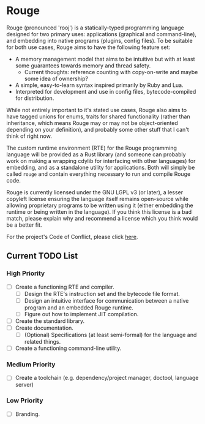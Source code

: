 # Rouge

Rouge (pronounced 'rooj') is a statically-typed programming language designed for two primary uses: applications (graphical and command-line), and embedding into native programs (plugins, config files). To be suitable for both use cases, Rouge aims to have the following feature set:

 - A memory management model that aims to be intuitive but with at least some guarantees towards memory and thread safety.
	- Current thoughts: reference counting with copy-on-write and maybe some idea of ownership?
 - A simple, easy-to-learn syntax inspired primarily by Ruby and Lua.
 - Interpreted for development and use in config files, bytecode-compiled for distribution.

While not entirely important to it's stated use cases, Rouge also aims to have tagged unions for enums, traits for shared functionality (rather than inheritance, which means Rouge may or may not be object-oriented depending on your definition), and probably some other stuff that I can't think of right now.

The custom runtime environment (RTE) for the Rouge programming language will be provided as a Rust library (and someone can probably work on making a wrapping cdylib for interfacing with other languages) for embedding, and as a standalone utility for applications. Both will simply be called `rouge` and contain everything necessary to run and compile Rouge code.

Rouge is currently licensed under the GNU LGPL v3 (or later), a lesser copyleft license ensuring the language itself remains open-source while allowing proprietary programs to be written using it (either embedding the runtime or being written in the language). If you think this license is a bad match, please explain why and recommend a license which you think would be a better fit.

For the project's Code of Conflict, please click [here](./CONFLICT.md).

## Current TODO List

### High Priority

 - [ ] Create a functioning RTE and compiler.
	- [ ] Design the RTE's instruction set and the bytecode file format.
	- [ ] Design an intuitive interface for communication between a native program and an embedded Rouge runtime.
	- [ ] Figure out how to implement JIT compilation.
 - [ ] Create the standard library.
 - [ ] Create documentation.
	- [ ] (Optional) Specifications (at least semi-formal) for the language and related things.
 - [ ] Create a functioning command-line utility.

### Medium Priority

 - [ ] Create a toolchain (e.g. dependency/project manager, doctool, language server)

### Low Priority

 - [ ] Branding.